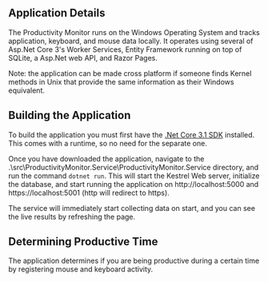 ## Application Details

The Productivity Monitor runs on the Windows Operating System and tracks application, keyboard, and mouse data locally. It operates using several of Asp.Net Core 3's Worker Services, Entity Framework running on top of SQLite, a Asp.Net web API, and Razor Pages.

Note: the application can be made cross platform if someone finds Kernel methods in Unix that provide the same information as their Windows equivalent.

## Building the Application

To build the application you must first have the [.Net Core 3.1 SDK](https://dotnet.microsoft.com/download/dotnet-core/3.1) installed. This comes with a runtime, so no need for the separate one.

Once you have downloaded the application, navigate to the .\src\ProductivityMonitor.Service\ProductivityMonitor.Service directory, and run the command `dotnet run`. This will start the Kestrel Web server, initialize the database, and start running the application on http://localhost:5000 and https://localhost:5001 (http will redirect to https).

The service will immediately start collecting data on start, and you can see the live results by refreshing the page.

## Determining Productive Time

The application determines if you are being productive during a certain time by registering mouse and keyboard activity.

